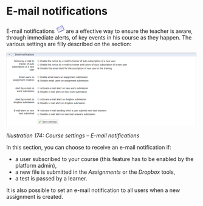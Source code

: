 # E-mail notifications

E-mail notifications ![](../../.gitbook/assets/graphics324.png) are a effective way to ensure the teacher is aware, through immediate alerts, of key events in his course as they happen. The various settings are filly described on the section:

![](../../.gitbook/assets/images243.png)

_Illustration 174: Course settings – E-mail notifications_

In this section, you can choose to receive an e-mail notification if:

* a user subscribed to your course \(this feature has to be enabled by the platform admin\),
* a new file is submitted in the _Assignments_ or the _Dropbox_ tools,
* a test is passed by a learner.

It is also possible to set an e-mail notification to all users when a new assignment is created.


